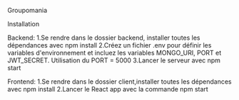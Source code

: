 Groupomania

Installation

Backend: 1.Se rendre dans le dossier backend, installer toutes les dépendances avec npm install 2.Créez un fichier .env pour définir les variables d'environnement et incluez les variables MONGO_URI, PORT et JWT_SECRET. Utilisation du PORT = 5000 3.Lancer le serveur avec npm start

Frontend: 1.Se rendre dans le dossier client,installer toutes les dépendances avec npm install 2.Lancer le React app avec la commande npm start
